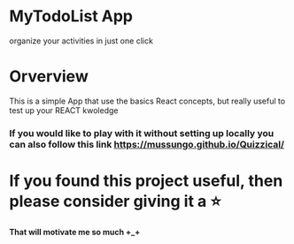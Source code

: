 # MyTodoList App

<p>organize your activities in just one click</p>

# Orverview

<p>This is a simple App that use the basics React concepts, but really useful to test up your REACT kwoledge</p>

### If you would like to play with it without setting up locally you can also follow this link <link>https://mussungo.github.io/Quizzical/</link>

# If you found this project useful, then please consider giving it a ⭐

<strong>That will motivate me so much +_+</strong>
